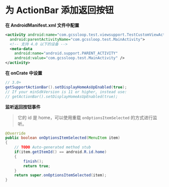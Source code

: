 # 为 ActionBar 添加返回按钮

**在 AndroidManifest.xml 文件中配置**

``` xml
<activity android:name="com.gcssloop.test.viewsupport.TestCustomViewActivity"
  android:parentActivityName="com.gcssloop.test.MainActivity">
  <!-- 支持 4.0 以下的设备 -->
  <meta-data
    android:name="android.support.PARENT_ACTIVITY"
    android:value="com.gcssloop.test.MainActivity" />
</activity>
```
**在 onCrate 中设置**

``` java
// 3.0+ 
getSupportActionBar().setDisplayHomeAsUpEnabled(true);
// If your minSdkVersion is 11 or higher, instead use:
// getActionBar().setDisplayHomeAsUpEnabled(true);
```
**监听返回按钮事件**

> 它的 id 是 home，可以使用重载 `onOptionsItemSelected` 的方式进行监听。

``` java
@Override
public boolean onOptionsItemSelected(MenuItem item)
{
    // TODO Auto-generated method stub
    if(item.getItemId() == android.R.id.home)
    {
        finish();
        return true;
    }
    return super.onOptionsItemSelected(item);
}
```

